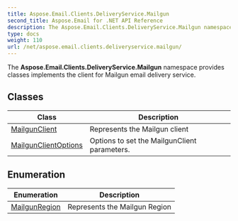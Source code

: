```yaml
---
title: Aspose.Email.Clients.DeliveryService.Mailgun
second_title: Aspose.Email for .NET API Reference
description: The Aspose.Email.Clients.DeliveryService.Mailgun namespace provides classes implements the client for Mailgun email delivery service
type: docs
weight: 110
url: /net/aspose.email.clients.deliveryservice.mailgun/
---
```

The **Aspose.Email.Clients.DeliveryService.Mailgun** namespace provides classes implements the client for Mailgun email delivery service.

## Classes

| Class | Description |
| --- | --- |
| [MailgunClient](./mailgunclient/) | Represents the Mailgun client |
| [MailgunClientOptions](./mailgunclientoptions/) | Options to set the MailgunClient parameters. |
## Enumeration

| Enumeration | Description |
| --- | --- |
| [MailgunRegion](./mailgunregion/) | Represents the Mailgun Region |


